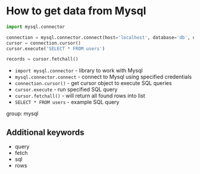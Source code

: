 # How to get data from Mysql

```python
import mysql.connector

connection = mysql.connector.connect(host='localhost', database='db', user='user', password='pwd')
cursor = connection.cursor()
cursor.execute('SELECT * FROM users')

records = cursor.fetchall()
```

- `import mysql.connector` - library to work with Mysql
- `mysql.connector.connect` - connect to Mysql using specified credentials
- `connection.cursor()` - get cursor object to execute SQL queries
- `cursor.execute` - run specified SQL query
- `cursor.fetchall()` - will return all found rows into list
- `SELECT * FROM users` - example SQL query

group: mysql


## Additional keywords
- query
- fetch
- sql
- rows
